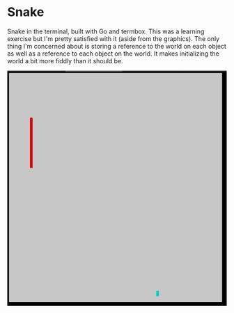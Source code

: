 # Snake

Snake in the terminal, built with Go and termbox. This was a learning exercise but I'm pretty satisfied with it (aside from the graphics). The only thing I'm concerned about is storing a reference to the world on each object as well as a reference to each object on the world. It makes initializing the world a bit more fiddly than it should be.

![screenshot](./snake.png)
